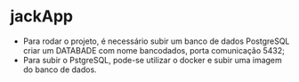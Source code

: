 # jackApp

- Para rodar o projeto, é necessário subir um banco de dados PostgreSQL 
criar um DATABADE com nome bancodados, porta comunicação 5432;
- Para subir o PstgreSQL, pode-se utilizar o docker e subir uma imagem do banco de dados.